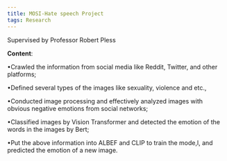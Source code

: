 ```yaml
---
title: MOSI-Hate speech Project
tags: Research
---
```



Supervised by Professor Robert Pless
<!--more-->


**Content**:

•Crawled the information from social media like Reddit, Twitter, and other platforms;

•Defined several types of the images like sexuality, violence and etc.,

•Conducted image processing and effectively analyzed images with obvious negative emotions from social networks;

•Classified images by Vision Transformer and detected the emotion of the words in the images by Bert;

•Put the above information into ALBEF and CLIP to train the mode,l, and predicted the emotion of a new image.


